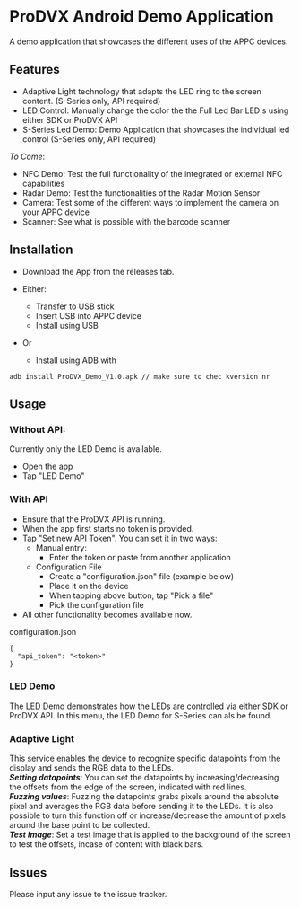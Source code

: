 # ProDVX Android Demo Application
A demo application that showcases the different uses of the APPC devices.

## Features
- Adaptive Light technology that adapts the LED ring to the screen content. (S-Series only, API required)
- LED Control: Manually change the color the the Full Led Bar LED's using either SDK or ProDVX API
- S-Series Led Demo: Demo Application that showcases the individual led control (S-Series only,  API required)

_To Come_:
- NFC Demo: Test the full functionality of the integrated or external NFC capabilities
- Radar Demo: Test the functionalities of the Radar Motion Sensor
- Camera: Test some of the different ways to implement the camera on your APPC device
- Scanner: See what is possible with the barcode scanner

## Installation
- Download the App from the releases tab.

- Either:
  - Transfer to USB stick
  - Insert USB into APPC device
  - Install using USB
- Or
  - Install using ADB with 
```
adb install ProDVX_Demo_V1.0.apk // make sure to chec kversion nr
```
 
## Usage
### Without API:
Currently only the LED Demo is available.
- Open the app
- Tap "LED Demo"

### With API
- Ensure that the ProDVX API is running.
- When the app first starts no token is provided.
- Tap "Set new API Token". You can set it in two ways:
  - Manual entry:
    - Enter the token or paste from another application
  - Configuration File
    - Create a "configuration.json" file  (example below)
    - Place it on the device
    - When tapping above button, tap "Pick a file"
    - Pick the configuration file
- All other functionality becomes available now.

configuration.json
```
{
  "api_token": "<token>"
}
```

### LED Demo
The LED Demo demonstrates how the LEDs are controlled via either SDK or ProDVX API.
In this menu, the LED Demo for S-Series can als be found.

### Adaptive Light
This service enables the device to recognize specific datapoints from the display and sends the RGB data to the LEDs.\
_**Setting datapoints**_: You can set the datapoints by increasing/decreasing the offsets from the edge of the screen, indicated with red lines.\
_**Fuzzing values**_: Fuzzing the datapoints grabs pixels around the absolute pixel and averages the RGB data before sending it to the LEDs. It is also possible to turn this function off or increase/decrease the amount of pixels around the base point to be collected.\
_**Test Image**_: Set a test image that is applied to the background of the screen to test the offsets, incase of content with black bars.

## Issues
Please input any issue to the issue tracker.
